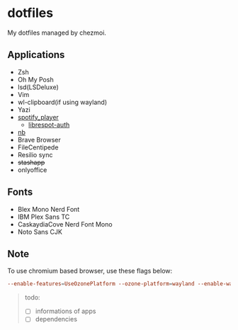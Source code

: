 # dotfiles

My dotfiles managed by chezmoi.

## Applications

- Zsh
- Oh My Posh
- lsd(LSDeluxe)
- Vim
- wl-clipboard(if using wayland)
- Yazi
- [spotify_player](https://github.com/aome510/spotify-player)
  - [librespot-auth](https://github.com/dspearson/librespot-auth)
- [nb](https://xwmx.github.io/nb/)
- Brave Browser
- FileCentipede
- Resilio sync
- ~~stashapp~~
- onlyoffice

## Fonts

- Blex Mono Nerd Font
- IBM Plex Sans TC
- CaskaydiaCove Nerd Font Mono
- Noto Sans CJK

## Note

To use chromium based browser, use these flags below:

```conf
--enable-features=UseOzonePlatform --ozone-platform=wayland --enable-wayland-ime
```

> todo:  
>
> - [ ] informations of apps
> - [ ] dependencies

